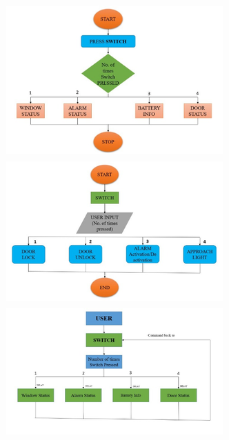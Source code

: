 ![Block Diagram](https://github.com/ShamaTorgal/M3_G15/blob/main/2.BiCom/2_Architecture/image3.jpg)

![Block Diagram](https://github.com/ShamaTorgal/M3_G15/blob/main/2.BiCom/2_Architecture/image4.jpg)

![Block Diagram](https://github.com/ShamaTorgal/M3_G15/blob/main/2.BiCom/2_Architecture/image5.jpg)
